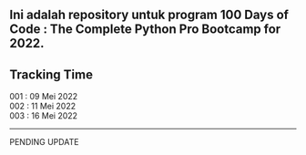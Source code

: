 Ini adalah repository untuk program 100 Days of Code : The Complete Python Pro Bootcamp for 2022. 
---
Tracking Time
---
001 : 09 Mei 2022  
002 : 11 Mei 2022  
003 : 16 Mei 2022  

---
PENDING UPDATE 